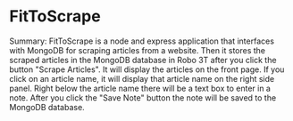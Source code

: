 # FitToScrape

Summary: FitToScrape is a node and express application that interfaces with MongoDB for scraping articles from a website. Then it stores the scraped articles in the MongoDB database in Robo 3T after you click the button "Scrape Articles". It will display the articles on the front page. If you click on an article name, it will display that article name on the right side panel. Right below the article name there will be a text box to enter in a note. After you click the "Save Note" button the note will be saved to the MongoDB database.

